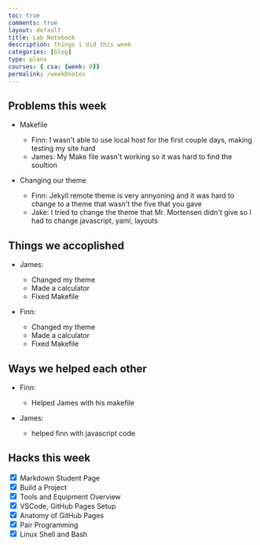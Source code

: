 ```yaml
---
toc: true
comments: true
layout: default
title: Lab Notebook
description: things i did this week 
categories: [blog]
type: plans
courses: { csa: {week: 0}}
permalink: /week0notes
---
```


## Problems this week
- Makefile
    - Finn: I wasn't able to use local host for the first couple days, making testing my site hard
    - James: My Make file wasn't working so it was hard to find the soultion

- Changing our theme
    - Finn: Jekyll remote theme is very annyoning and it was hard to change to a theme that wasn't the five that you gave
    - Jake: I tried to change the theme that Mr. Mortensen didn't give so I had to change javascript, yaml, layouts


## Things we accoplished

- James:
    - Changed my theme
    - Made a calculator
    - Fixed Makefile

- Finn:
    - Changed my theme
    - Made a calculator
    - Fixed Makefile


## Ways we helped each other

- Finn:
    - Helped James with his makefile

- James:
    - helped finn with javascript code


## Hacks this week

<input type="checkbox" checked>
<label>Markdown Student Page</label><br>

<input type="checkbox" checked>
<label>Build a Project</label><br>

<input type="checkbox" checked>
<label>Tools and Equipment Overview</label><br>

<input type="checkbox" checked>
<label>VSCode, GitHub Pages Setup</label><br>

<input type="checkbox" checked>
<label>Anatomy of GitHub Pages</label><br>

<input type="checkbox" checked>
<label>Pair Programming</label><br>

<input type="checkbox" checked>
<label>Linux Shell and Bash</label><br>